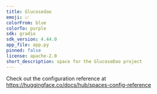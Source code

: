 ```yaml
---
title: Glucosedao
emoji: 📈
colorFrom: blue
colorTo: purple
sdk: gradio
sdk_version: 4.44.0
app_file: app.py
pinned: false
license: apache-2.0
short_description: space for the GlucoseDao project
---
```


Check out the configuration reference at https://huggingface.co/docs/hub/spaces-config-reference
